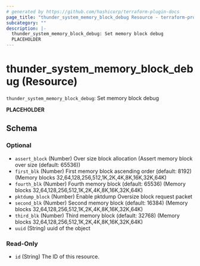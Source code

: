 ```yaml
---
# generated by https://github.com/hashicorp/terraform-plugin-docs
page_title: "thunder_system_memory_block_debug Resource - terraform-provider-thunder"
subcategory: ""
description: |-
  thunder_system_memory_block_debug: Set memory block debug
  PLACEHOLDER
---
```


# thunder_system_memory_block_debug (Resource)

`thunder_system_memory_block_debug`: Set memory block debug

__PLACEHOLDER__



<!-- schema generated by tfplugindocs -->
## Schema

### Optional

- `assert_block` (Number) Over size block allocation (Assert memory block over size (default: 65536))
- `first_blk` (Number) First memory block ascending order (default: 8192) (Memory blocks 32,64,128,256,512,1K,2K,4K,8K,16K,32K,64K)
- `fourth_blk` (Number) Fourth memory block (default: 65536) (Memory blocks 32,64,128,256,512,1K,2K,4K,8K,16K,32K,64K)
- `pktdump_block` (Number) Enable pktdump Oversize block request packet
- `second_blk` (Number) Second memory block (default: 16384) (Memory blocks 32,64,128,256,512,1K,2K,4K,8K,16K,32K,64K)
- `third_blk` (Number) Third memory block (default: 32768) (Memory blocks 32,64,128,256,512,1K,2K,4K,8K,16K,32K,64K)
- `uuid` (String) uuid of the object

### Read-Only

- `id` (String) The ID of this resource.


